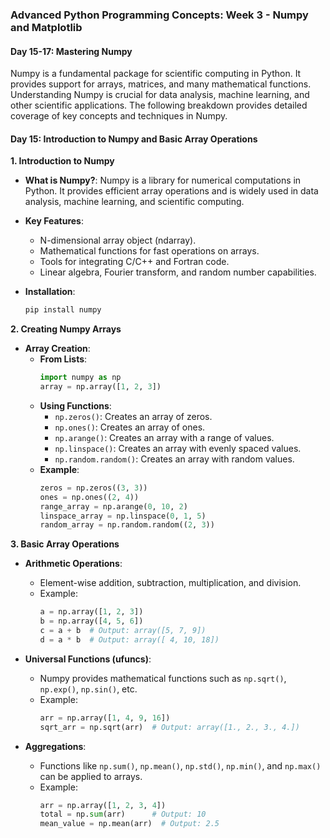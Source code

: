 ### Advanced Python Programming Concepts: Week 3 - Numpy and Matplotlib

#### Day 15-17: Mastering Numpy

Numpy is a fundamental package for scientific computing in Python. 
It provides support for arrays, matrices, and many mathematical functions. 
Understanding Numpy is crucial for data analysis, machine learning, and other scientific applications.
The following breakdown provides detailed coverage of key concepts and techniques in Numpy.

#### Day 15: Introduction to Numpy and Basic Array Operations

**1. Introduction to Numpy**

- **What is Numpy?**: Numpy is a library for numerical computations in Python. It provides efficient array operations and is widely used in data analysis, machine learning, and scientific computing.
- **Key Features**: 
  - N-dimensional array object (ndarray).
  - Mathematical functions for fast operations on arrays.
  - Tools for integrating C/C++ and Fortran code.
  - Linear algebra, Fourier transform, and random number capabilities.

- **Installation**:
  ```sh
  pip install numpy
  ```

**2. Creating Numpy Arrays**

- **Array Creation**:
  - **From Lists**:
    ```python
    import numpy as np
    array = np.array([1, 2, 3])
    ```
  - **Using Functions**:
    - `np.zeros()`: Creates an array of zeros.
    - `np.ones()`: Creates an array of ones.
    - `np.arange()`: Creates an array with a range of values.
    - `np.linspace()`: Creates an array with evenly spaced values.
    - `np.random.random()`: Creates an array with random values.
  - **Example**:
    ```python
    zeros = np.zeros((3, 3))
    ones = np.ones((2, 4))
    range_array = np.arange(0, 10, 2)
    linspace_array = np.linspace(0, 1, 5)
    random_array = np.random.random((2, 3))
    ```

**3. Basic Array Operations**

- **Arithmetic Operations**: 
  - Element-wise addition, subtraction, multiplication, and division.
  - Example:
    ```python
    a = np.array([1, 2, 3])
    b = np.array([4, 5, 6])
    c = a + b  # Output: array([5, 7, 9])
    d = a * b  # Output: array([ 4, 10, 18])
    ```
- **Universal Functions (ufuncs)**: 
  - Numpy provides mathematical functions such as `np.sqrt()`, `np.exp()`, `np.sin()`, etc.
  - Example:
    ```python
    arr = np.array([1, 4, 9, 16])
    sqrt_arr = np.sqrt(arr)  # Output: array([1., 2., 3., 4.])
    ```

- **Aggregations**:
  - Functions like `np.sum()`, `np.mean()`, `np.std()`, `np.min()`, and `np.max()` can be applied to arrays.
  - Example:
    ```python
    arr = np.array([1, 2, 3, 4])
    total = np.sum(arr)      # Output: 10
    mean_value = np.mean(arr)  # Output: 2.5
    ```
 
